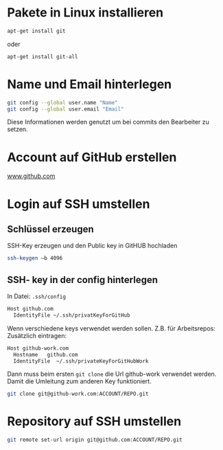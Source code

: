 
# Pakete in Linux installieren 
```bash
apt-get install git 
```
oder
```bash
apt-get install git-all 
```

# Name und Email hinterlegen 
```bash
git config --global user.name "Name" 
git config --global user.email "Email"  
```
Diese Informationen werden genutzt um bei commits den Bearbeiter zu setzen.
 
# Account auf GitHub erstellen 
www.github.com 

# Login auf SSH umstellen 
## Schlüssel erzeugen
SSH-Key erzeugen und den Public key in GitHUB hochladen 
```bash
ssh-keygen –b 4096 
```
 
## SSH- key in der config hinterlegen 
In Datei: `.ssh/config` 
```bash
Host github.com 
  IdentityFile ~/.ssh/privatKeyForGitHub 
```

Wenn verschiedene keys verwendet werden sollen. Z.B. für Arbeitsrepos: 
Zusätzlich eintragen: 
```bash
Host github-work.com 
  Hostname   github.com 
  IdentityFile  ~/.ssh/privateKeyForGitHubWork 
```
Dann muss beim ersten `git clone` die Url github-work verwendet werden. Damit die Umleitung zum anderen Key funktioniert. 
```bash
git clone git@github-work.com:ACCOUNT/REPO.git 
```
 
# Repository auf SSH umstellen 
```bash
git remote set-url origin git@github.com:ACCOUNT/REPO.git 
```
 

 
